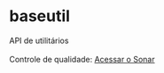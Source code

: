# baseutil
API de utilitários
<br/>
<br/>
Controle de qualidade: <a href="http://sporeon.com:9000/dashboard/index/125" target="_blank">Acessar o Sonar</a>
